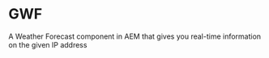 # GWF
A Weather Forecast component in AEM that gives you real-time information on the given IP address
